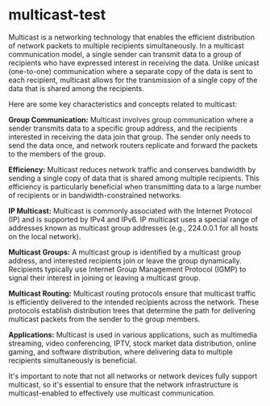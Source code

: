 # multicast-test

Multicast is a networking technology that enables the efficient distribution of network packets to multiple recipients simultaneously. In a multicast communication model, a single sender can transmit data to a group of recipients who have expressed interest in receiving the data. Unlike unicast (one-to-one) communication where a separate copy of the data is sent to each recipient, multicast allows for the transmission of a single copy of the data that is shared among the recipients.

Here are some key characteristics and concepts related to multicast:

<b>Group Communication:</b> Multicast involves group communication where a sender transmits data to a specific group address, and the recipients interested in receiving the data join that group. The sender only needs to send the data once, and network routers replicate and forward the packets to the members of the group.

<b>Efficiency:</b> Multicast reduces network traffic and conserves bandwidth by sending a single copy of data that is shared among multiple recipients. This efficiency is particularly beneficial when transmitting data to a large number of recipients or in bandwidth-constrained networks.

<b>IP Multicast:</b> Multicast is commonly associated with the Internet Protocol (IP) and is supported by IPv4 and IPv6. IP multicast uses a special range of addresses known as multicast group addresses (e.g., 224.0.0.1 for all hosts on the local network).

<b>Multicast Groups:</b> A multicast group is identified by a multicast group address, and interested recipients join or leave the group dynamically. Recipients typically use Internet Group Management Protocol (IGMP) to signal their interest in joining or leaving a multicast group.

<b>Multicast Routing:</b> Multicast routing protocols ensure that multicast traffic is efficiently delivered to the intended recipients across the network. These protocols establish distribution trees that determine the path for delivering multicast packets from the sender to the group members.

<b>Applications:</b> Multicast is used in various applications, such as multimedia streaming, video conferencing, IPTV, stock market data distribution, online gaming, and software distribution, where delivering data to multiple recipients simultaneously is beneficial.

It's important to note that not all networks or network devices fully support multicast, so it's essential to ensure that the network infrastructure is multicast-enabled to effectively use multicast communication.

